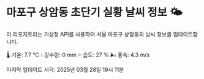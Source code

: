 
# 마포구 상암동 초단기 실황 날씨 정보 🌤️

이 리포지토리는 기상청 API를 사용하여 서울 마포구 상암동의 날씨 정보를 업데이트합니다. 

🌡️ 기온: 7.7 ℃
💧 강수량: 0 mm
💦 습도: 27 %
🌬️ 풍속: 4.3 m/s

마지막 업데이트 시각: 2025년 03월 28일 19시 11분    
